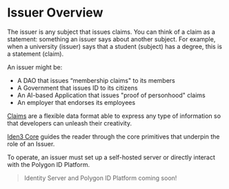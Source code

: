 # Issuer Overview

The issuer is any subject that issues claims. You can think of a claim as a statement: something an issuer says about another subject. For example, when a university (issuer) says that a student (subject) has a degree, this is a statement (claim).

An issuer might be: 

- A DAO that issues “membership claims" to its members
- A Government that issues ID to its citizens
- An AI-based Application that issues "proof of personhood" claims 
- An employer that endorses its employees

[Claims](../getting-started/claim/generic-claim.md) are a flexible data format able to express any type of information so that developers can unleash their creativity.

[Iden3 Core](../getting-started/getting-started.md) guides the reader through the core primitives that underpin the role of an Issuer.

To operate, an issuer must set up a self-hosted server or directly interact with the Polygon ID Platform. 

> Identity Server and Polygon ID Platform coming soon! 